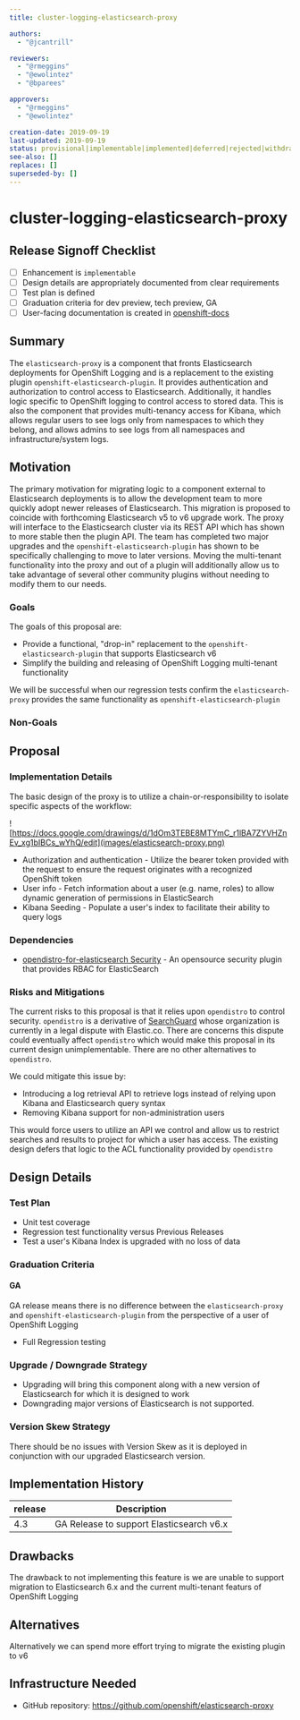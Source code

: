 ```yaml
---
title: cluster-logging-elasticsearch-proxy

authors:
  - "@jcantrill"

reviewers:
  - "@rmeggins"
  - "@ewolintez"
  - "@bparees"

approvers:
  - "@rmeggins"
  - "@ewolintez"

creation-date: 2019-09-19
last-updated: 2019-09-19
status: provisional|implementable|implemented|deferred|rejected|withdrawn|replaced
see-also: []
replaces: []
superseded-by: []
---
```


# cluster-logging-elasticsearch-proxy

## Release Signoff Checklist

- [ ] Enhancement is `implementable`
- [ ] Design details are appropriately documented from clear requirements
- [ ] Test plan is defined
- [ ] Graduation criteria for dev preview, tech preview, GA
- [ ] User-facing documentation is created in [openshift-docs](https://github.com/openshift/openshift-docs/)

## Summary

The `elasticsearch-proxy` is a component that fronts Elasticsearch
deployments for OpenShift Logging and is a replacement to the existing
plugin `openshift-elasticsearch-plugin`. It provides authentication
and authorization to control access to Elasticsearch.  Additionally,
it handles logic specific to OpenShift logging to control access to
stored data.  This is also the component that provides multi-tenancy
access for Kibana, which allows regular users to see logs only from
namespaces to which they belong, and allows admins to see logs from
all namespaces and infrastructure/system logs.

## Motivation

The primary motivation for migrating logic to a component external to
Elasticsearch deployments is to allow the development team to more
quickly adopt newer releases of Elasticsearch.  This migration is
proposed to coincide with forthcoming Elasticsearch v5 to v6 upgrade
work.  The proxy will interface to the Elasticsearch cluster via its
REST API which has shown to more stable then the plugin API.  The team
has completed two major upgrades and the
`openshift-elasticsearch-plugin` has shown to be specifically
challenging to move to later versions.  Moving the multi-tenant
functionality into the proxy and out of a plugin will additionally
allow us to take advantage of several other community plugins without
needing to modify them to our needs.

### Goals

The goals of this proposal are:

* Provide a functional, "drop-in" replacement to the `openshift-elasticsearch-plugin` that supports Elasticsearch v6
* Simplify the building and releasing of OpenShift Logging multi-tenant functionality

We will be successful when our regression tests confirm the `elasticsearch-proxy` provides the same functionality as `openshift-elasticsearch-plugin`

### Non-Goals

## Proposal

### Implementation Details

The basic design of the proxy is to utilize a chain-or-responsibility to isolate specific aspects of the workflow:

![https://docs.google.com/drawings/d/1dOm3TEBE8MTYmC_r1lBA7ZYVHZnEv_xg1bIBCs_wYhQ/edit](images/elasticsearch-proxy.png)

* Authorization and authentication - Utilize the bearer token provided with the request to ensure the request originates with a recognized OpenShift token
* User info - Fetch information about a user (e.g. name, roles) to allow dynamic generation of permissions in ElasticSearch
* Kibana Seeding - Populate a user's index to facilitate their ability to query logs

### Dependencies
* [opendistro-for-elasticsearch Security](https://github.com/opendistro-for-elasticsearch/security) - An opensource security plugin that provides RBAC for ElasticSearch


### Risks and Mitigations

The current risks to this proposal is that it relies upon `opendistro`
to control security.  `opendistro` is a derivative of
[SearchGuard](https://github.com/floragunncom/search-guard) whose
organization is currently in a legal dispute with Elastic.co.  There
are concerns this dispute could eventually affect `opendistro` which
would make this proposal in its current design unimplementable. There
are no other alternatives to `opendistro`.

We could mitigate this issue by:
* Introducing a log retrieval API to retrieve logs instead of relying upon Kibana and Elasticsearch query syntax
* Removing Kibana support for non-administration users

This would force users to utilize an API we control and allow us to restrict searches and results to project for which a user has access.  The existing design defers that logic to the ACL functionality provided by `opendistro`

## Design Details

### Test Plan

* Unit test coverage
* Regression test functionality versus Previous Releases
* Test a user's Kibana Index is upgraded with no loss of data

### Graduation Criteria

#### GA

GA release means there is no difference between the `elasticsearch-proxy` and `openshift-elasticsearch-plugin` from the perspective of a user of OpenShift Logging

- Full Regression testing


### Upgrade / Downgrade Strategy
* Upgrading will bring this component along with a new version of Elasticsearch for which it is designed to work
* Downgrading major versions of Elasticsearch is not supported.

### Version Skew Strategy

There should be no issues with Version Skew as it is deployed in conjunction with our upgraded Elasticsearch version.

## Implementation History

| release|Description|
|---|---|
| 4.3 | GA Release to support Elasticsearch v6.x

## Drawbacks

The drawback to not implementing this feature is we are unable to support migration to Elasticsearch 6.x and the current multi-tenant featurs of OpenShift Logging

## Alternatives

Alternatively we can spend more effort trying to migrate the existing plugin to v6

## Infrastructure Needed

* GitHub repository: https://github.com/openshift/elasticsearch-proxy
